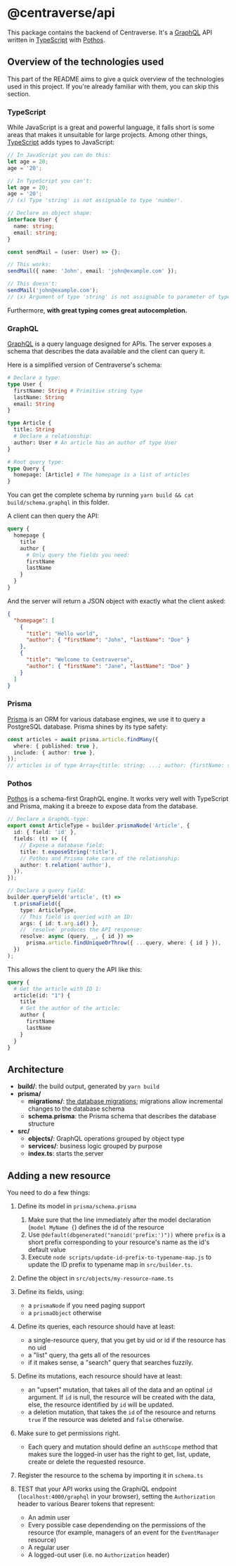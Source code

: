 # @centraverse/api

This package contains the backend of Centraverse. It's a [GraphQL](https://graphql.org/) API written in [TypeScript](https://www.typescriptlang.org/) with [Pothos](https://pothos-graphql.dev/).

## Overview of the technologies used

This part of the README aims to give a quick overview of the technologies used in this project. If you're already familiar with them, you can skip this section.

### TypeScript

While JavaScript is a great and powerful language, it falls short is some areas that makes it unsuitable for large projects. Among other things, [TypeScript](https://www.typescriptlang.org/) adds types to JavaScript:

```ts
// In JavaScript you can do this:
let age = 20;
age = '20';

// In TypeScript you can't:
let age = 20;
age = '20';
// (x) Type 'string' is not assignable to type 'number'.

// Declare an object shape:
interface User {
  name: string;
  email: string;
}

const sendMail = (user: User) => {};

// This works:
sendMail({ name: 'John', email: 'john@example.com' });

// This doesn't:
sendMail('john@example.com');
// (x) Argument of type 'string' is not assignable to parameter of type 'User'.
```

Furthermore, **with great typing comes great autocompletion.**

### GraphQL

[GraphQL](https://graphql.org/) is a query language designed for APIs. The server exposes a schema that describes the data available and the client can query it.

Here is a simplified version of Centraverse's schema:

```graphql
# Declare a type:
type User {
  firstName: String # Primitive string type
  lastName: String
  email: String
}

type Article {
  title: String
  # Declare a relationship:
  author: User # An article has an author of type User
}

# Root query type:
type Query {
  homepage: [Article] # The homepage is a list of articles
}
```

You can get the complete schema by running `yarn build && cat build/schema.graphql` in this folder.

A client can then query the API:

```graphql
query {
  homepage {
    title
    author {
      # Only query the fields you need:
      firstName
      lastName
    }
  }
}
```

And the server will return a JSON object with exactly what the client asked:

```json
{
  "homepage": [
    {
      "title": "Hello world",
      "author": { "firstName": "John", "lastName": "Doe" }
    },
    {
      "title": "Welcome to Centraverse",
      "author": { "firstName": "Jane", "lastName": "Doe" }
    }
  ]
}
```

### Prisma

[Prisma](https://www.prisma.io/) is an ORM for various database engines, we use it to query a PostgreSQL database. Prisma shines by its type safety:

```ts
const articles = await prisma.article.findMany({
  where: { published: true },
  include: { author: true },
});
// articles is of type Array<{title: string; ...; author: {firstName: string; ...}}>
```

### Pothos

[Pothos](https://pothos-graphql.dev/) is a schema-first GraphQL engine. It works very well with TypeScript and Prisma, making it a breeze to expose data from the database.

```ts
// Declare a GraphQL-type:
export const ArticleType = builder.prismaNode('Article', {
  id: { field: 'id' },
  fields: (t) => ({
    // Expose a database field:
    title: t.exposeString('title'),
    // Pothos and Prisma take care of the relationship:
    author: t.relation('author'),
  }),
});

// Declare a query field:
builder.queryField('article', (t) =>
  t.prismaField({
    type: ArticleType,
    // This field is queried with an ID:
    args: { id: t.arg.id() },
    // `resolve` produces the API response:
    resolve: async (query, _, { id }) =>
      prisma.article.findUniqueOrThrow({ ...query, where: { id } }),
  })
);
```

This allows the client to query the API like this:

```graphql
query {
  # Get the article with ID 1:
  article(id: "1") {
    title
    # Get the author of the article:
    author {
      firstName
      lastName
    }
  }
}
```

## Architecture

- **build/**: the build output, generated by `yarn build`
- **prisma/**
  - **migrations/**: [the database migrations](https://www.prisma.io/docs/guides/database/developing-with-prisma-migrate); migrations allow incremental changes to the database schema
  - **schema.prisma**: the Prisma schema that describes the database structure
- **src/**
  - **objects/**: GraphQL operations grouped by object type
  - **services/**: business logic grouped by purpose
  - **index.ts**: starts the server

## Adding a new resource

You need to do a few things:

1. Define its model in `prisma/schema.prisma`
   1. Make sure that the line immediately after the model declaration (`model MyName {`) defines the id of the resource
   1. Use `@default(dbgenerated("nanoid('prefix:')"))` where `prefix` is a short prefix corresponding to your resource's name as the id's default value
   1. Execute `node scripts/update-id-prefix-to-typename-map.js` to update the ID prefix to typename map in `src/builder.ts`.
1. Define the object in `src/objects/my-resource-name.ts`
1. Define its fields, using:
   - a `prismaNode` if you need paging support
   - a `prismaObject` otherwise
1. Define its queries, each resource should have at least:
   - a single-resource query, that you get by uid or id if the
     resource has no uid
   - a "list" query, tha gets all of the resources
   - if it makes sense, a "search" query that searches fuzzily.
1. Define its mutations, each resource should have at least:
   - an "upsert" mutation, that takes all of the data and an optinal `id` argument. If `id` is null, the resource will be created with the data, else, the resource identified by `id` will be updated.
   - a deletion mutation, that takes the `id` of the resource and returns `true` if the resource was deleted and `false` otherwise.
1. Make sure to get permissions right.

   - Each query and mutation should define an `authScope` method that makes sure the logged-in user has the right to get, list, update, create or delete the requested resource.

1. Register the resource to the schema by importing it in `schema.ts`

1. TEST that your API works using the GraphiQL endpoint (`localhost:4000/graphql` in your browser), setting the `Authorization` header to various Bearer tokens that represent:
   - An admin user
   - Every possible case dependending on the permissions of the resource (for example, managers of an event for the `EventManager` resource)
   - A regular user
   - A logged-out user (i.e. no `Authorization` header)
